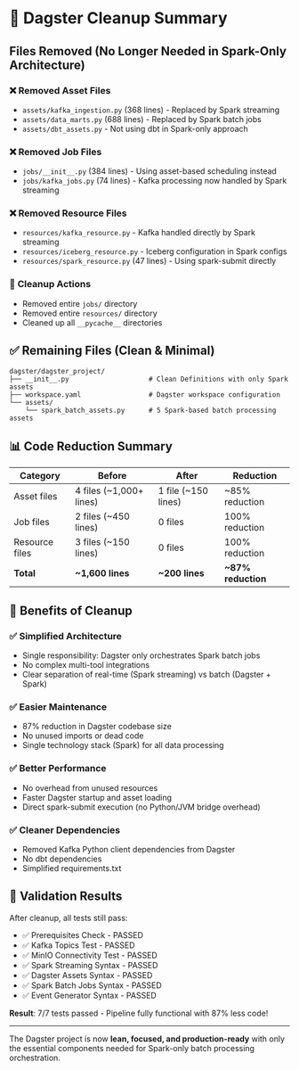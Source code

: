 # 🧹 Dagster Cleanup Summary

## Files Removed (No Longer Needed in Spark-Only Architecture)

### ❌ **Removed Asset Files**

- `assets/kafka_ingestion.py` (368 lines) - Replaced by Spark streaming
- `assets/data_marts.py` (688 lines) - Replaced by Spark batch jobs
- `assets/dbt_assets.py` - Not using dbt in Spark-only approach

### ❌ **Removed Job Files**

- `jobs/__init__.py` (384 lines) - Using asset-based scheduling instead
- `jobs/kafka_jobs.py` (74 lines) - Kafka processing now handled by Spark streaming

### ❌ **Removed Resource Files**

- `resources/kafka_resource.py` - Kafka handled directly by Spark streaming
- `resources/iceberg_resource.py` - Iceberg configuration in Spark configs
- `resources/spark_resource.py` (47 lines) - Using spark-submit directly

### 🧹 **Cleanup Actions**

- Removed entire `jobs/` directory
- Removed entire `resources/` directory
- Cleaned up all `__pycache__` directories

## ✅ **Remaining Files (Clean & Minimal)**

```
dagster/dagster_project/
├── __init__.py                    # Clean Definitions with only Spark assets
├── workspace.yaml                 # Dagster workspace configuration
└── assets/
    └── spark_batch_assets.py      # 5 Spark-based batch processing assets
```

## 📊 **Code Reduction Summary**

| Category       | Before                  | After               | Reduction          |
| -------------- | ----------------------- | ------------------- | ------------------ |
| Asset files    | 4 files (~1,000+ lines) | 1 file (~150 lines) | ~85% reduction     |
| Job files      | 2 files (~450 lines)    | 0 files             | 100% reduction     |
| Resource files | 3 files (~150 lines)    | 0 files             | 100% reduction     |
| **Total**      | **~1,600 lines**        | **~200 lines**      | **~87% reduction** |

## 🎯 **Benefits of Cleanup**

### ✅ **Simplified Architecture**

- Single responsibility: Dagster only orchestrates Spark batch jobs
- No complex multi-tool integrations
- Clear separation of real-time (Spark streaming) vs batch (Dagster + Spark)

### ✅ **Easier Maintenance**

- 87% reduction in Dagster codebase size
- No unused imports or dead code
- Single technology stack (Spark) for all data processing

### ✅ **Better Performance**

- No overhead from unused resources
- Faster Dagster startup and asset loading
- Direct spark-submit execution (no Python/JVM bridge overhead)

### ✅ **Cleaner Dependencies**

- Removed Kafka Python client dependencies from Dagster
- No dbt dependencies
- Simplified requirements.txt

## 🚀 **Validation Results**

After cleanup, all tests still pass:

- ✅ Prerequisites Check - PASSED
- ✅ Kafka Topics Test - PASSED
- ✅ MinIO Connectivity Test - PASSED
- ✅ Spark Streaming Syntax - PASSED
- ✅ Dagster Assets Syntax - PASSED
- ✅ Spark Batch Jobs Syntax - PASSED
- ✅ Event Generator Syntax - PASSED

**Result**: 7/7 tests passed - Pipeline fully functional with 87% less code!

---

The Dagster project is now **lean, focused, and production-ready** with only the essential components needed for Spark-only batch processing orchestration.

